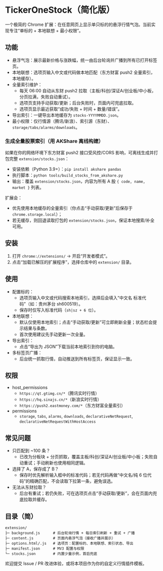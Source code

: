 # TickerOneStock（简化版）

一个极简的 Chrome 扩展：在任意网页上显示单只标的的悬浮行情气泡。当前实现专注“单标的 + 本地联想 + 最小权限”。

## 功能

- 悬浮气泡：展示最新价格与涨跌幅，统一由后台轮询并广播到所有已打开标签页。
- 本地联想：选项页输入中文或代码做本地匹配（东方财富 push2 全量索引，本地缓存）。
- 全量索引维护：
  - 每天 06:00 自动从东财 push2 拉取（主板/科创/深证A/创业板/中小板，分页拉满，失败自动重试）。
  - 选项页支持手动获取/更新；后台失败时，页面内可兜底拉取。
  - 选项页显示最近获取“成功/失败 + 时间 + 数量/错误”。
- 导出索引：一键导出本地缓存为 `stocks-YYYYMMDD.json`。
- 最小权限：仅行情源（腾讯/新浪）、索引源（东财）、`storage/tabs/alarms/downloads`。

### 生成全量股票索引（用 AKShare 离线构建）

如果在你的网络环境下东方财富 push2 接口受风控/CORS 影响，可离线生成并打包完整 `extension/stocks.json`：

- 安装依赖（Python 3.9+）：`pip install akshare pandas`
- 执行脚本：`python tools/build_stocks_from_akshare.py`
- 输出：覆盖 `extension/stocks.json`，内容为所有 A 股 `{ code, name, market }` 列表。

扩展会：
- 优先使用本地缓存的全量索引（你点击“手动获取/更新”后保存于 `chrome.storage.local`）；
- 若无缓存，则回退读取打包的 `extension/stocks.json`，保证本地搜索/补全可用。

## 安装

1) 打开 `chrome://extensions/` → 开启“开发者模式”。
2) 点击“加载已解压的扩展程序”，选择仓库中的 `extension/` 目录。

## 使用

- 配置标的：
  - 选项页输入中文或代码搜索本地索引，选择后会填入“中文名  标准代码”（如：贵州茅台  sh600519）。
  - 保存时仅写入标准代码（`sh|sz + 6 位`）。
- 本地联想：
  - 默认仅使用本地索引；点击“手动获取/更新”可立即刷新全量；状态栏会提示结果与条数。
  - 首次使用建议先手动更新一次全量。
- 导出索引：
  - 点击“导出为 JSON”下载当前本地索引到你的电脑。
- 多标签页广播：
  - 后台统一抓取行情，自动推送到所有标签页，保证显示一致。

## 权限

- host_permissions
  - `https://qt.gtimg.cn/*`（腾讯实时行情）
  - `https://hq.sinajs.cn/*`（新浪实时行情）
  - `https://push2.eastmoney.com/*`（东方财富全量索引）
- permissions
  - `storage`, `tabs`, `alarms`, `downloads`, `declarativeNetRequest`, `declarativeNetRequestWithHostAccess`

## 常见问题

- 只匹配到 ~100 条？
  - 已改为分板块 + 分页抓取，覆盖主板/科创/深证A/创业板/中小板；失败自动重试；手动刷新也使用相同逻辑。
- 选择了 A，保存成了 B？
  - 保存时优先解析输入框中的标准代码；若无代码再做“中文名/纯 6 位代码”的精确匹配，不会读取下拉第一条，避免误选。
- 无法从东财拉取？
  - 后台有重试；若仍失败，可在选项页点击“手动获取/更新”，会在页面内兜底拉取并缓存。

## 目录（简）

```
extension/
├─ background.js      # 后台轮询行情 + 每日索引刷新 + 重试 + 广播
├─ content.js         # 页面内悬浮气泡（接收广播并展示）
├─ options.html/.js   # 选项页：配置标的、本地联想、索引状态、导出
├─ manifest.json      # MV3 配置与权限
└─ stocks.json        # 内置少量示例，首启兜底
```

欢迎提交 Issue / PR 改进体验，或将本项目作为你的自定义行情插件模板。
